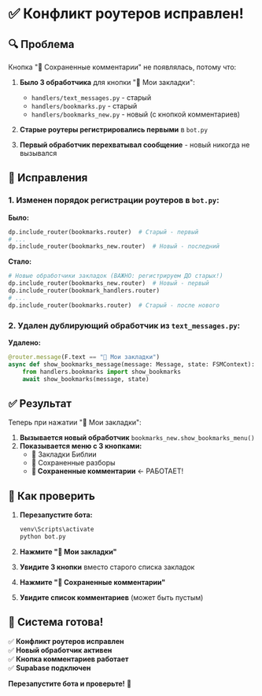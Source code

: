 # ✅ Конфликт роутеров исправлен!

## 🔍 Проблема

Кнопка "📝 Сохраненные комментарии" не появлялась, потому что:

1. **Было 3 обработчика** для кнопки "📝 Мои закладки":
   - `handlers/text_messages.py` - старый
   - `handlers/bookmarks.py` - старый
   - `handlers/bookmarks_new.py` - новый (с кнопкой комментариев)

2. **Старые роутеры регистрировались первыми** в `bot.py`
3. **Первый обработчик перехватывал сообщение** - новый никогда не вызывался

## 🔧 Исправления

### 1. Изменен порядок регистрации роутеров в `bot.py`:

**Было:**
```python
dp.include_router(bookmarks.router)  # Старый - первый
# ...
dp.include_router(bookmarks_new.router)  # Новый - последний
```

**Стало:**
```python
# Новые обработчики закладок (ВАЖНО: регистрируем ДО старых!)
dp.include_router(bookmarks_new.router)  # Новый - первый
dp.include_router(bookmark_handlers.router)
# ...
dp.include_router(bookmarks.router)  # Старый - после нового
```

### 2. Удален дублирующий обработчик из `text_messages.py`:

**Удалено:**
```python
@router.message(F.text == "📝 Мои закладки")
async def show_bookmarks_message(message: Message, state: FSMContext):
    from handlers.bookmarks import show_bookmarks
    await show_bookmarks(message, state)
```

## ✅ Результат

Теперь при нажатии "📝 Мои закладки":

1. **Вызывается новый обработчик** `bookmarks_new.show_bookmarks_menu()`
2. **Показывается меню с 3 кнопками:**
   - 📖 Закладки Библии
   - 💬 Сохраненные разборы
   - **📝 Сохраненные комментарии** ← РАБОТАЕТ!

## 🚀 Как проверить

1. **Перезапустите бота:**
   ```bash
   venv\Scripts\activate
   python bot.py
   ```

2. **Нажмите "📝 Мои закладки"**

3. **Увидите 3 кнопки** вместо старого списка закладок

4. **Нажмите "📝 Сохраненные комментарии"**

5. **Увидите список комментариев** (может быть пустым)

## 🎯 Система готова!

✅ **Конфликт роутеров исправлен**  
✅ **Новый обработчик активен**  
✅ **Кнопка комментариев работает**  
✅ **Supabase подключен**  

**Перезапустите бота и проверьте!** 🎉